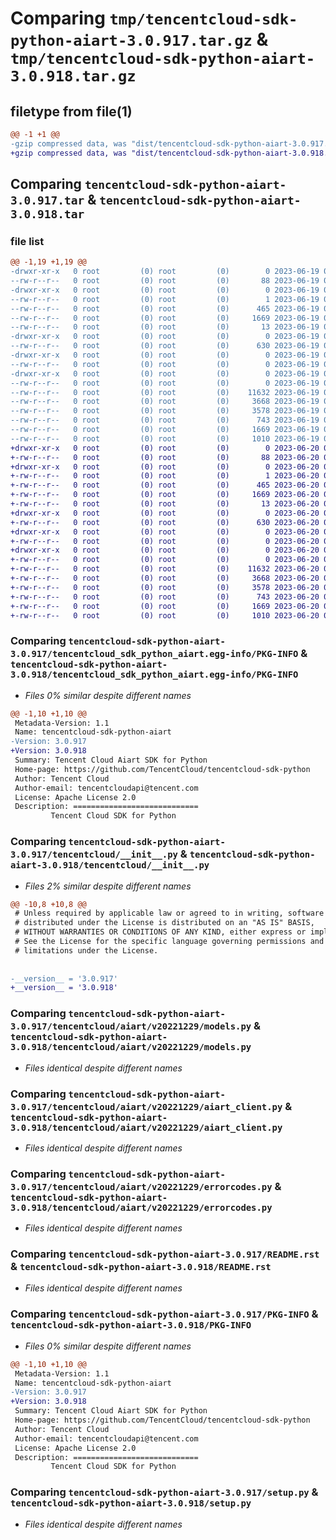# Comparing `tmp/tencentcloud-sdk-python-aiart-3.0.917.tar.gz` & `tmp/tencentcloud-sdk-python-aiart-3.0.918.tar.gz`

## filetype from file(1)

```diff
@@ -1 +1 @@
-gzip compressed data, was "dist/tencentcloud-sdk-python-aiart-3.0.917.tar", last modified: Mon Jun 19 00:16:51 2023, max compression
+gzip compressed data, was "dist/tencentcloud-sdk-python-aiart-3.0.918.tar", last modified: Tue Jun 20 02:32:01 2023, max compression
```

## Comparing `tencentcloud-sdk-python-aiart-3.0.917.tar` & `tencentcloud-sdk-python-aiart-3.0.918.tar`

### file list

```diff
@@ -1,19 +1,19 @@
-drwxr-xr-x   0 root         (0) root         (0)        0 2023-06-19 00:16:51.000000 tencentcloud-sdk-python-aiart-3.0.917/
--rw-r--r--   0 root         (0) root         (0)       88 2023-06-19 00:16:51.000000 tencentcloud-sdk-python-aiart-3.0.917/setup.cfg
-drwxr-xr-x   0 root         (0) root         (0)        0 2023-06-19 00:16:51.000000 tencentcloud-sdk-python-aiart-3.0.917/tencentcloud_sdk_python_aiart.egg-info/
--rw-r--r--   0 root         (0) root         (0)        1 2023-06-19 00:16:51.000000 tencentcloud-sdk-python-aiart-3.0.917/tencentcloud_sdk_python_aiart.egg-info/dependency_links.txt
--rw-r--r--   0 root         (0) root         (0)      465 2023-06-19 00:16:51.000000 tencentcloud-sdk-python-aiart-3.0.917/tencentcloud_sdk_python_aiart.egg-info/SOURCES.txt
--rw-r--r--   0 root         (0) root         (0)     1669 2023-06-19 00:16:51.000000 tencentcloud-sdk-python-aiart-3.0.917/tencentcloud_sdk_python_aiart.egg-info/PKG-INFO
--rw-r--r--   0 root         (0) root         (0)       13 2023-06-19 00:16:51.000000 tencentcloud-sdk-python-aiart-3.0.917/tencentcloud_sdk_python_aiart.egg-info/top_level.txt
-drwxr-xr-x   0 root         (0) root         (0)        0 2023-06-19 00:16:51.000000 tencentcloud-sdk-python-aiart-3.0.917/tencentcloud/
--rw-r--r--   0 root         (0) root         (0)      630 2023-06-19 00:16:51.000000 tencentcloud-sdk-python-aiart-3.0.917/tencentcloud/__init__.py
-drwxr-xr-x   0 root         (0) root         (0)        0 2023-06-19 00:16:51.000000 tencentcloud-sdk-python-aiart-3.0.917/tencentcloud/aiart/
--rw-r--r--   0 root         (0) root         (0)        0 2023-06-19 00:16:51.000000 tencentcloud-sdk-python-aiart-3.0.917/tencentcloud/aiart/__init__.py
-drwxr-xr-x   0 root         (0) root         (0)        0 2023-06-19 00:16:51.000000 tencentcloud-sdk-python-aiart-3.0.917/tencentcloud/aiart/v20221229/
--rw-r--r--   0 root         (0) root         (0)        0 2023-06-19 00:16:51.000000 tencentcloud-sdk-python-aiart-3.0.917/tencentcloud/aiart/v20221229/__init__.py
--rw-r--r--   0 root         (0) root         (0)    11632 2023-06-19 00:16:51.000000 tencentcloud-sdk-python-aiart-3.0.917/tencentcloud/aiart/v20221229/models.py
--rw-r--r--   0 root         (0) root         (0)     3668 2023-06-19 00:16:51.000000 tencentcloud-sdk-python-aiart-3.0.917/tencentcloud/aiart/v20221229/aiart_client.py
--rw-r--r--   0 root         (0) root         (0)     3578 2023-06-19 00:16:51.000000 tencentcloud-sdk-python-aiart-3.0.917/tencentcloud/aiart/v20221229/errorcodes.py
--rw-r--r--   0 root         (0) root         (0)      743 2023-06-19 00:16:51.000000 tencentcloud-sdk-python-aiart-3.0.917/README.rst
--rw-r--r--   0 root         (0) root         (0)     1669 2023-06-19 00:16:51.000000 tencentcloud-sdk-python-aiart-3.0.917/PKG-INFO
--rw-r--r--   0 root         (0) root         (0)     1010 2023-06-19 00:16:51.000000 tencentcloud-sdk-python-aiart-3.0.917/setup.py
+drwxr-xr-x   0 root         (0) root         (0)        0 2023-06-20 02:32:01.000000 tencentcloud-sdk-python-aiart-3.0.918/
+-rw-r--r--   0 root         (0) root         (0)       88 2023-06-20 02:32:01.000000 tencentcloud-sdk-python-aiart-3.0.918/setup.cfg
+drwxr-xr-x   0 root         (0) root         (0)        0 2023-06-20 02:32:01.000000 tencentcloud-sdk-python-aiart-3.0.918/tencentcloud_sdk_python_aiart.egg-info/
+-rw-r--r--   0 root         (0) root         (0)        1 2023-06-20 02:32:01.000000 tencentcloud-sdk-python-aiart-3.0.918/tencentcloud_sdk_python_aiart.egg-info/dependency_links.txt
+-rw-r--r--   0 root         (0) root         (0)      465 2023-06-20 02:32:01.000000 tencentcloud-sdk-python-aiart-3.0.918/tencentcloud_sdk_python_aiart.egg-info/SOURCES.txt
+-rw-r--r--   0 root         (0) root         (0)     1669 2023-06-20 02:32:01.000000 tencentcloud-sdk-python-aiart-3.0.918/tencentcloud_sdk_python_aiart.egg-info/PKG-INFO
+-rw-r--r--   0 root         (0) root         (0)       13 2023-06-20 02:32:01.000000 tencentcloud-sdk-python-aiart-3.0.918/tencentcloud_sdk_python_aiart.egg-info/top_level.txt
+drwxr-xr-x   0 root         (0) root         (0)        0 2023-06-20 02:32:01.000000 tencentcloud-sdk-python-aiart-3.0.918/tencentcloud/
+-rw-r--r--   0 root         (0) root         (0)      630 2023-06-20 02:32:01.000000 tencentcloud-sdk-python-aiart-3.0.918/tencentcloud/__init__.py
+drwxr-xr-x   0 root         (0) root         (0)        0 2023-06-20 02:32:01.000000 tencentcloud-sdk-python-aiart-3.0.918/tencentcloud/aiart/
+-rw-r--r--   0 root         (0) root         (0)        0 2023-06-20 02:32:01.000000 tencentcloud-sdk-python-aiart-3.0.918/tencentcloud/aiart/__init__.py
+drwxr-xr-x   0 root         (0) root         (0)        0 2023-06-20 02:32:01.000000 tencentcloud-sdk-python-aiart-3.0.918/tencentcloud/aiart/v20221229/
+-rw-r--r--   0 root         (0) root         (0)        0 2023-06-20 02:32:01.000000 tencentcloud-sdk-python-aiart-3.0.918/tencentcloud/aiart/v20221229/__init__.py
+-rw-r--r--   0 root         (0) root         (0)    11632 2023-06-20 02:32:01.000000 tencentcloud-sdk-python-aiart-3.0.918/tencentcloud/aiart/v20221229/models.py
+-rw-r--r--   0 root         (0) root         (0)     3668 2023-06-20 02:32:01.000000 tencentcloud-sdk-python-aiart-3.0.918/tencentcloud/aiart/v20221229/aiart_client.py
+-rw-r--r--   0 root         (0) root         (0)     3578 2023-06-20 02:32:01.000000 tencentcloud-sdk-python-aiart-3.0.918/tencentcloud/aiart/v20221229/errorcodes.py
+-rw-r--r--   0 root         (0) root         (0)      743 2023-06-20 02:32:01.000000 tencentcloud-sdk-python-aiart-3.0.918/README.rst
+-rw-r--r--   0 root         (0) root         (0)     1669 2023-06-20 02:32:01.000000 tencentcloud-sdk-python-aiart-3.0.918/PKG-INFO
+-rw-r--r--   0 root         (0) root         (0)     1010 2023-06-20 02:32:01.000000 tencentcloud-sdk-python-aiart-3.0.918/setup.py
```

### Comparing `tencentcloud-sdk-python-aiart-3.0.917/tencentcloud_sdk_python_aiart.egg-info/PKG-INFO` & `tencentcloud-sdk-python-aiart-3.0.918/tencentcloud_sdk_python_aiart.egg-info/PKG-INFO`

 * *Files 0% similar despite different names*

```diff
@@ -1,10 +1,10 @@
 Metadata-Version: 1.1
 Name: tencentcloud-sdk-python-aiart
-Version: 3.0.917
+Version: 3.0.918
 Summary: Tencent Cloud Aiart SDK for Python
 Home-page: https://github.com/TencentCloud/tencentcloud-sdk-python
 Author: Tencent Cloud
 Author-email: tencentcloudapi@tencent.com
 License: Apache License 2.0
 Description: ============================
         Tencent Cloud SDK for Python
```

### Comparing `tencentcloud-sdk-python-aiart-3.0.917/tencentcloud/__init__.py` & `tencentcloud-sdk-python-aiart-3.0.918/tencentcloud/__init__.py`

 * *Files 2% similar despite different names*

```diff
@@ -10,8 +10,8 @@
 # Unless required by applicable law or agreed to in writing, software
 # distributed under the License is distributed on an "AS IS" BASIS,
 # WITHOUT WARRANTIES OR CONDITIONS OF ANY KIND, either express or implied.
 # See the License for the specific language governing permissions and
 # limitations under the License.
 
 
-__version__ = '3.0.917'
+__version__ = '3.0.918'
```

### Comparing `tencentcloud-sdk-python-aiart-3.0.917/tencentcloud/aiart/v20221229/models.py` & `tencentcloud-sdk-python-aiart-3.0.918/tencentcloud/aiart/v20221229/models.py`

 * *Files identical despite different names*

### Comparing `tencentcloud-sdk-python-aiart-3.0.917/tencentcloud/aiart/v20221229/aiart_client.py` & `tencentcloud-sdk-python-aiart-3.0.918/tencentcloud/aiart/v20221229/aiart_client.py`

 * *Files identical despite different names*

### Comparing `tencentcloud-sdk-python-aiart-3.0.917/tencentcloud/aiart/v20221229/errorcodes.py` & `tencentcloud-sdk-python-aiart-3.0.918/tencentcloud/aiart/v20221229/errorcodes.py`

 * *Files identical despite different names*

### Comparing `tencentcloud-sdk-python-aiart-3.0.917/README.rst` & `tencentcloud-sdk-python-aiart-3.0.918/README.rst`

 * *Files identical despite different names*

### Comparing `tencentcloud-sdk-python-aiart-3.0.917/PKG-INFO` & `tencentcloud-sdk-python-aiart-3.0.918/PKG-INFO`

 * *Files 0% similar despite different names*

```diff
@@ -1,10 +1,10 @@
 Metadata-Version: 1.1
 Name: tencentcloud-sdk-python-aiart
-Version: 3.0.917
+Version: 3.0.918
 Summary: Tencent Cloud Aiart SDK for Python
 Home-page: https://github.com/TencentCloud/tencentcloud-sdk-python
 Author: Tencent Cloud
 Author-email: tencentcloudapi@tencent.com
 License: Apache License 2.0
 Description: ============================
         Tencent Cloud SDK for Python
```

### Comparing `tencentcloud-sdk-python-aiart-3.0.917/setup.py` & `tencentcloud-sdk-python-aiart-3.0.918/setup.py`

 * *Files identical despite different names*

